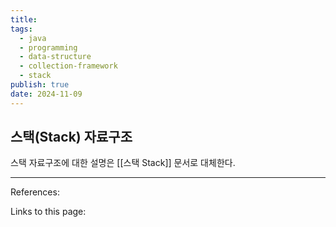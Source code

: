 ```yaml
---
title: 
tags:
  - java
  - programming
  - data-structure
  - collection-framework
  - stack
publish: true
date: 2024-11-09
---
```

## 스택(Stack) 자료구조
스택 자료구조에 대한 설명은 [[스택 Stack]] 문서로 대체한다.






---
References: 

Links to this page: 